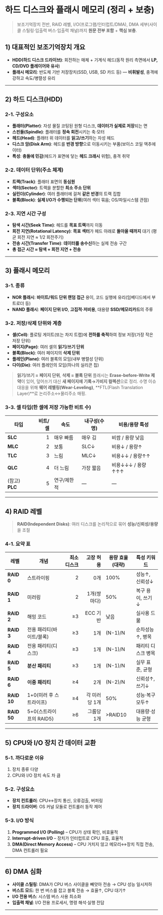 # 하드 디스크와 플래시 메모리 (정리 + 보충)

> 보조기억장치 전반, RAID 레벨, I/O(프로그램/인터럽트/DMA), DMA 세부(사이클 스틸링·입출력 버스·입출력 채널)까지 **원문 전부 포함** + **핵심 보충**.

## 1) 대표적인 보조기억장치 개요

* **HDD(하드 디스크 드라이브)**: 회전하는 매체 + 기계식 헤드(동작 원리 측면에서 **LP, CD/DVD 플레이어와 유사**)
* **플래시 메모리**: 반도체 기반 저장장치(SSD, USB, SD 카드 등) — **비휘발성**, 충격에 강하고 속도/병렬성 유리

---

## 2) 하드 디스크(HDD)

### 2-1. 구성요소

* **플래터(Platter)**: 자성 물질 코팅된 원형 디스크, **데이터가 실제로 저장**되는 면
* **스핀들(Spindle)**: 플래터를 **정속 회전**시키는 축·모터
* **헤드(Head)**: 플래터 위 데이터를 **읽고/쓰기**하는 자성 헤드
* **디스크 암(Disk Arm)**: 헤드를 **반경 방향**으로 이동시키는 부품(보이스 코일 액추에이터)
* **특성**: **충돌에 민감**(헤드가 표면에 닿는 **헤드 크래시** 위험), 충격 취약

### 2-2. 데이터 단위(주소 체계)

* **트랙(Track)**: 플래터 표면의 **동심원**
* **섹터(Sector)**: 트랙을 분할한 **최소 주소 단위**
* **실린더(Cylinder)**: 여러 플래터에 걸쳐 **같은 반경**의 트랙 집합
* **블록(Block)**: **실제 I/O가 수행되는 단위**(여러 섹터 묶음; OS/파일시스템 관점)

### 2-3. 지연 시간 구성

* **탐색 시간(Seek Time)**: 헤드를 **목표 트랙**까지 이동
* **회전 지연(Rotational Latency)**: **목표 섹터**가 헤드 아래로 **돌아올 때까지** 대기
  (평균 회전 지연 ≈ 1/2 회전주기)
* **전송 시간(Transfer Time)**: **데이터를 송수신**하는 실제 전송 구간
* **총 접근 시간 ≈ 탐색 + 회전 지연 + 전송**

---

## 3) 플래시 메모리

### 3-1. 종류

* **NOR 플래시**: **바이트/워드 단위 랜덤 접근** 용이, 코드 실행에 유리(임베디드에서 부트로더 등)
* **NAND 플래시**: **페이지 단위 I/O**, **고집적·저비용**, 대용량 **SSD/메모리카드**의 주류

### 3-2. 저장/삭제 단위와 계층

* **셀(Cell)**: 플로팅 게이트(또는 차지 트랩)에 **전하를 축적**하여 정보 저장(가장 작은 저장 단위)
* **페이지(Page)**: 여러 셀의 **읽기/쓰기 단위**
* **블록(Block)**: 여러 페이지의 **삭제 단위**
* **플레인(Plane)**: 여러 블록의 모임(내부 병렬성 단위)
* **다이(Die)**: 여러 플레인의 모임(하나의 실리콘 칩)

> **읽기/쓰기 = 페이지 단위**, **삭제 = 블록 단위**
> 플래시는 **Erase-before-Write 제약**이 있어, 덮어쓰기 대신 **새 페이지에 기록→가비지 컬렉션**으로 정리.
> 수명 이슈 대응을 위해 **웨어 레벨링(Wear-Leveling)**, \*\*FTL(Flash Translation Layer)\*\*로 논리주소↔물리주소 매핑.

### 3-3. 셀 타입(한 셀에 저장 가능한 비트 수)

| 타입           | 비트/셀 | 속도     | 내구성(수명) | 비용/용량 특성      |
| ------------ | ---: | ------ | ------- | ------------- |
| **SLC**      |    1 | 매우 빠름  | 매우 김    | 비쌈 / 용량 낮음    |
| **MLC**      |    2 | 보통     | SLC↓    | 비용↓ / 용량↑     |
| **TLC**      |    3 | 느림     | MLC↓    | 비용↓↓ / 용량↑↑   |
| **QLC**      |    4 | 더 느림   | 가장 짧음   | 비용↓↓↓ / 용량↑↑↑ |
| (참고) **PLC** |    5 | 연구/제한적 | —       | —             |

---

## 4) RAID 레벨

> **RAID(Independent Disks)**: 여러 디스크를 논리적으로 묶어 **성능/신뢰성/용량**을 조절

### 4-1. 요약 표

| 레벨          | 개념                | 최소 디스크 |    고장 허용 | 용량 효율(대략) | 특성 키워드     |
| ----------- | ----------------- | -----: | -------: | --------- | ---------- |
| **RAID 0**  | 스트라이핑             |      2 |       0개 | 100%      | 성능↑, 신뢰성↓  |
| **RAID 1**  | 미러링               |      2 |  1개(쌍마다) | 50%       | 복구 용이, 쓰기↓ |
| **RAID 2**  | 해밍 코드             |     ≥3 |   ECC 기반 | 낮음        | 실사용 드묾     |
| **RAID 3**  | 전용 패리티(바이트/블록)    |     ≥3 |       1개 | (N-1)/N   | 순차성능↑, 병목  |
| **RAID 4**  | 전용 패리티(디스크)       |     ≥3 |       1개 | (N-1)/N   | 패리티 디스크 병목 |
| **RAID 5**  | **분산 패리티**        |     ≥3 |       1개 | (N-1)/N   | 실무 표준, 균형  |
| **RAID 6**  | **이중 패리티**        |     ≥4 |       2개 | (N-2)/N   | 신뢰성↑, 쓰기↓  |
| **RAID 10** | 1+0(미러 후 스트라이프)   |     ≥4 | 각 미러당 1개 | 50%       | 성능·복구 모두↑  |
| **RAID 50** | 5+0(스트라이프의 RAID5) |     ≥6 |   그룹당 1개 | >RAID10   | 대용량·성능 균형  |

---

## 5) CPU와 I/O 장치 간 데이터 교환

### 5-1. 까다로운 이유

1. 장치 종류 다양
2. CPU와 I/O 장치 속도 차 큼

### 5-2. 구성요소

* **장치 컨트롤러**: CPU↔장치 통신, 오류검출, 버퍼링
* **장치 드라이버**: OS 커널 모듈로 컨트롤러 동작 제어

### 5-3. I/O 방식

1. **Programmed I/O (Polling)** – CPU가 상태 확인, 비효율적
2. **Interrupt-driven I/O** – 장치가 인터럽트로 CPU 호출, 효율적
3. **DMA(Direct Memory Access)** – CPU 거치지 않고 메모리↔장치 직접 전송, DMA 컨트롤러 필요

---

## 6) DMA 심화

* **사이클 스틸링**: DMA가 CPU 버스 사이클을 빼앗아 전송 → CPU 성능 일시저하
* **버스트 모드**: 한 번 버스를 잡고 블록 전송 → 효율↑, CPU 대기↑
* **I/O 전용 버스**: 시스템 버스 사용 최소화
* **입출력 채널**: I/O 전용 프로세서, 명령 해석·실행 전담

---

